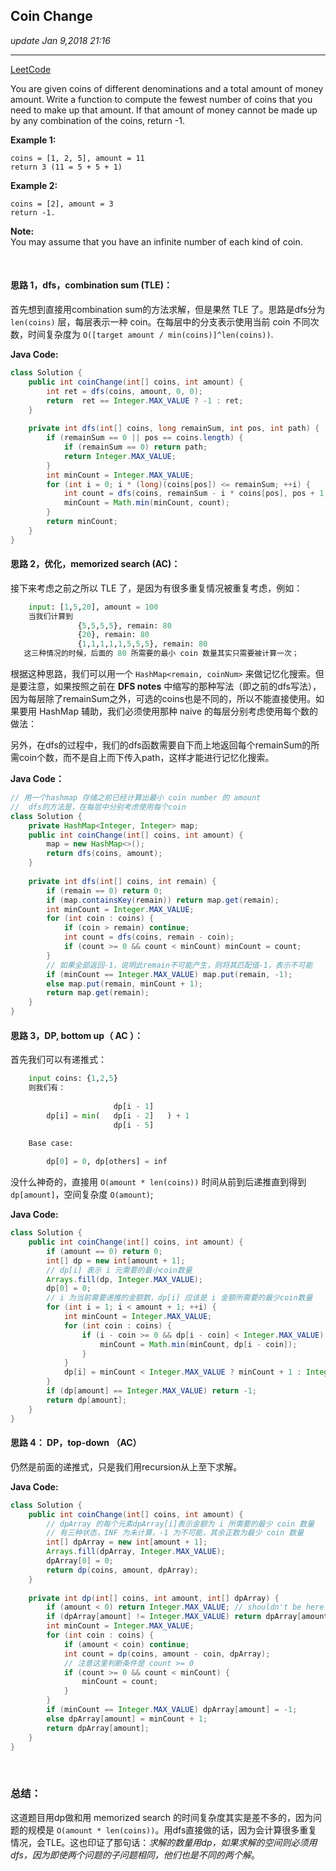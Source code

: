 ## Coin Change
_update Jan 9,2018  21:16_

---
[LeetCode](https://leetcode.com/problems/coin-change/description/)

You are given coins of different denominations and a total amount of money amount. Write a function to compute the fewest number of coins that you need to make up that amount. If that amount of money cannot be made up by any combination of the coins, return -1.

**Example 1:**

    coins = [1, 2, 5], amount = 11
    return 3 (11 = 5 + 5 + 1)

**Example 2:**

    coins = [2], amount = 3
    return -1.

**Note:**  
You may assume that you have an infinite number of each kind of coin.

<br>

#### 思路 1，dfs，combination sum (TLE)：
首先想到直接用combination sum的方法求解，但是果然 TLE 了。思路是dfs分为 `len(coins)` 层，每层表示一种 coin。在每层中的分支表示使用当前 coin 不同次数，时间复杂度为 `O([target amount / min(coins)]^len(coins))`.

**Java Code:**

```java
class Solution {
    public int coinChange(int[] coins, int amount) {
        int ret = dfs(coins, amount, 0, 0);
        return  ret == Integer.MAX_VALUE ? -1 : ret;
    }
    
    private int dfs(int[] coins, long remainSum, int pos, int path) {
        if (remainSum == 0 || pos == coins.length) {
            if (remainSum == 0) return path;
            return Integer.MAX_VALUE;
        }
        int minCount = Integer.MAX_VALUE;
        for (int i = 0; i * (long)(coins[pos]) <= remainSum; ++i) {
            int count = dfs(coins, remainSum - i * coins[pos], pos + 1, path + i);
            minCount = Math.min(minCount, count);
        }
        return minCount;
    }
}
```

#### 思路 2，优化，memorized search (AC)：
接下来考虑之前之所以 TLE 了，是因为有很多重复情况被重复考虑，例如：
```python
    input: [1,5,20], amount = 100
    当我们计算到 
               {5,5,5,5}, remain: 80
               {20}, remain: 80
               {1,1,1,1,1,5,5,5}, remain: 80
   这三种情况的时候，后面的 80 所需要的最小 coin 数量其实只需要被计算一次；
```
根据这种思路，我们可以用一个 `HashMap<remain, coinNum>` 来做记忆化搜索。但是要注意，如果按照之前在 **DFS notes** 中缩写的那种写法（即之前的dfs写法），因为每层除了remainSum之外，可选的coins也是不同的，所以不能直接使用。如果要用 HashMap 辅助，我们必须使用那种 naive 的每层分别考虑使用每个数的做法：

另外，在dfs的过程中，我们的dfs函数需要自下而上地返回每个remainSum的所需coin个数，而不是自上而下传入path，这样才能进行记忆化搜索。

**Java Code：**  
```java
// 用一个hashmap 存储之前已经计算出最小 coin number 的 amount
//  dfs的方法是，在每层中分别考虑使用每个coin
class Solution {
    private HashMap<Integer, Integer> map;
    public int coinChange(int[] coins, int amount) {
        map = new HashMap<>();
        return dfs(coins, amount);
    }
    
    private int dfs(int[] coins, int remain) {
        if (remain == 0) return 0;
        if (map.containsKey(remain)) return map.get(remain);
        int minCount = Integer.MAX_VALUE;
        for (int coin : coins) {
            if (coin > remain) continue;
            int count = dfs(coins, remain - coin);
            if (count >= 0 && count < minCount) minCount = count;
        }
        // 如果全部返回-1，说明此remain不可能产生，则将其匹配值-1，表示不可能
        if (minCount == Integer.MAX_VALUE) map.put(remain, -1);
        else map.put(remain, minCount + 1);
        return map.get(remain);
    }
}
```

#### 思路 3，DP, bottom up（ AC ）：
首先我们可以有递推式：
```python
    input coins: {1,2,5}
    则我们有：
    
                       dp[i - 1]
        dp[i] = min(   dp[i - 2]   ) + 1 
                       dp[i - 5] 

    Base case: 
    
        dp[0] = 0, dp[others] = inf
```

没什么神奇的，直接用 `O(amount * len(coins))` 时间从前到后递推直到得到 `dp[amount]`，空间复杂度 `O(amount)`;

**Java Code:**
```java
class Solution {
    public int coinChange(int[] coins, int amount) {
        if (amount == 0) return 0;
        int[] dp = new int[amount + 1];
        // dp[i] 表示 i 元需要的最小coin数量
        Arrays.fill(dp, Integer.MAX_VALUE); 
        dp[0] = 0;
        // i 为当前需要递推的金额数，dp[i] 应该是 i 金额所需要的最少coin数量
        for (int i = 1; i < amount + 1; ++i) {
            int minCount = Integer.MAX_VALUE;
            for (int coin : coins) {
                if (i - coin >= 0 && dp[i - coin] < Integer.MAX_VALUE) {
                    minCount = Math.min(minCount, dp[i - coin]);
                }
            }
            dp[i] = minCount < Integer.MAX_VALUE ? minCount + 1 : Integer.MAX_VALUE;
        }
        if (dp[amount] == Integer.MAX_VALUE) return -1;
        return dp[amount];
    }
}
```

#### 思路 4： DP，top-down （AC）
仍然是前面的递推式，只是我们用recursion从上至下求解。

**Java Code:**
```java
class Solution {
    public int coinChange(int[] coins, int amount) {
        // dpArray 的每个元素dpArray[i]表示金额为 i 所需要的最少 coin 数量
        // 有三种状态，INF 为未计算，-1 为不可能，其余正数为最少 coin 数量
        int[] dpArray = new int[amount + 1]; 
        Arrays.fill(dpArray, Integer.MAX_VALUE);
        dpArray[0] = 0;
        return dp(coins, amount, dpArray);
    }
    
    private int dp(int[] coins, int amount, int[] dpArray) {
        if (amount < 0) return Integer.MAX_VALUE; // shouldn't be here
        if (dpArray[amount] != Integer.MAX_VALUE) return dpArray[amount];
        int minCount = Integer.MAX_VALUE;
        for (int coin : coins) {
            if (amount < coin) continue;
            int count = dp(coins, amount - coin, dpArray);
            // 注意这里判断条件是 count >= 0
            if (count >= 0 && count < minCount) {
                minCount = count;
            }
        }
        if (minCount == Integer.MAX_VALUE) dpArray[amount] = -1;
        else dpArray[amount] = minCount + 1;
        return dpArray[amount];
    }
}
```

<br>

### 总结：
这道题目用dp做和用 memorized search 的时间复杂度其实是差不多的，因为问题的规模是 `O(amount * len(coins))`。用dfs直接做的话，因为会计算很多重复情况，会TLE。这也印证了那句话：_求解的数量用dp，如果求解的空间则必须用dfs，因为即使两个问题的子问题相同，他们也是不同的两个解_。












